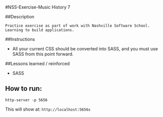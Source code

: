 #NSS-Exercise-Music History 7

##Description
```
Practice exercise as part of work with Nashville Software School. Learning to build applications.
```

##Instructions

- All your current CSS should be converted into SASS, and you must use SASS from this point forward. 

##Lessons learned / reinforced

- SASS

## How to run: 
```
http-server -p 5656
```
This will show at: 
`http://localhost:5656s
`